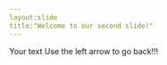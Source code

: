 ```yaml
---
layout:slide
title:"Welcome to our second slide!"
---
```

Your text
Use the left arrow to go back!!!
